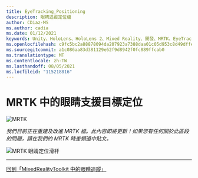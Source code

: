 ```yaml
---
title: EyeTracking_Positioning
description: 眼睛追蹤定位檔
author: CDiaz-MS
ms.author: cadia
ms.date: 01/12/2021
keywords: Unity、HoloLens、HoloLens 2、Mixed Reality、開發、MRTK、EyeTracking、
ms.openlocfilehash: c9fc5bc2a88878094da207923a7388daa01c05d953c8d49dffeaeb3e4568dc8c
ms.sourcegitcommit: a1c086aa83d381129e62f9d8942f0fc889ffcab0
ms.translationtype: MT
ms.contentlocale: zh-TW
ms.lasthandoff: 08/05/2021
ms.locfileid: "115218816"
---
```

# <a name="eye-supported-target-positioning-in-mrtk"></a>MRTK 中的眼睛支援目標定位

![MRTK](../images/eye-tracking/mrtk_et_positioning.png)

<!-- TODO: Add content -->
_我們目前正在重建及改進 MRTK 檔。此內容即將更新！如果您有任何關於此區段的問題，請在我們的 MRTK 時差頻道中貼文。_

![MRTK 眼睛定位滑杆](../images/eye-tracking/mrtk_et_positioning_slider.png)

---
[回到「MixedRealityToolkit 中的眼睛追蹤」](eye-tracking-main.md)
